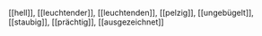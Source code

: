[[hell]], [[leuchtender]], [[leuchtenden]], [[pelzig]], [[ungebügelt]], [[staubig]], [[prächtig]], [[ausgezeichnet]]